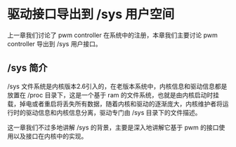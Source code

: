 # 驱动接口导出到 /sys 用户空间
上一章我们讨论了 pwm controller 在系统中的注册，本章我们主要讨论 pwm controller 导出到 /sys 用户接口。  

## /sys 简介
/sys 文件系统是内核版本2.6引入的，在老版本系统中，内核信息和驱动信息都是放置在 /proc 目录下，这是一个基于 ram 的文件系统，也就是由内核启动时挂载，掉电或者重启将丢失所有数据，随着内核和驱动的逐渐庞大，内核维护者将运行时的驱动信息和内核信息分离，驱动专门由 /sys 目录下的文件描述。  

这一章我们不过多地讲解 /sys 的背景，主要是深入地讲解它基于 pwm 的接口使用以及接口在内核中的实现。













